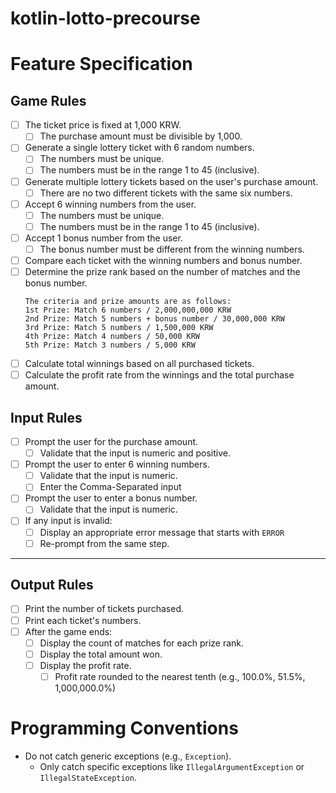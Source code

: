 # kotlin-lotto-precourse

# Feature Specification

## Game Rules

- [ ] The ticket price is fixed at 1,000 KRW.
    - [ ] The purchase amount must be divisible by 1,000.
- [ ] Generate a single lottery ticket with 6 random numbers.
    - [ ] The numbers must be unique.
    - [ ] The numbers must be in the range 1 to 45 (inclusive).
- [ ] Generate multiple lottery tickets based on the user's purchase amount.
    - [ ] There are no two different tickets with the same six numbers.
- [ ] Accept 6 winning numbers from the user.
    - [ ] The numbers must be unique.
    - [ ] The numbers must be in the range 1 to 45 (inclusive).
- [ ] Accept 1 bonus number from the user.
    - [ ] The bonus number must be different from the winning numbers.
- [ ] Compare each ticket with the winning numbers and bonus number.
- [ ] Determine the prize rank based on the number of matches and the bonus number.
    ```
    The criteria and prize amounts are as follows:
    1st Prize: Match 6 numbers / 2,000,000,000 KRW
    2nd Prize: Match 5 numbers + bonus number / 30,000,000 KRW
    3rd Prize: Match 5 numbers / 1,500,000 KRW
    4th Prize: Match 4 numbers / 50,000 KRW
    5th Prize: Match 3 numbers / 5,000 KRW
    ```
- [ ] Calculate total winnings based on all purchased tickets.
- [ ] Calculate the profit rate from the winnings and the total purchase amount.

## Input Rules

- [ ] Prompt the user for the purchase amount.
    - [ ] Validate that the input is numeric and positive.
- [ ] Prompt the user to enter 6 winning numbers.
    - [ ] Validate that the input is numeric.
    - [ ] Enter the Comma-Separated input
- [ ] Prompt the user to enter a bonus number.
    - [ ] Validate that the input is numeric.
- [ ] If any input is invalid:
    - [ ] Display an appropriate error message that starts with `ERROR`
    - [ ] Re-prompt from the same step.

---

## Output Rules

- [ ] Print the number of tickets purchased.
- [ ] Print each ticket's numbers.
- [ ] After the game ends:
    - [ ] Display the count of matches for each prize rank.
    - [ ] Display the total amount won.
    - [ ] Display the profit rate.
        - [ ] Profit rate rounded to the nearest tenth (e.g., 100.0%, 51.5%, 1,000,000.0%)

# Programming Conventions

- Do not catch generic exceptions (e.g., `Exception`).
    - Only catch specific exceptions like `IllegalArgumentException` or `IllegalStateException`.
